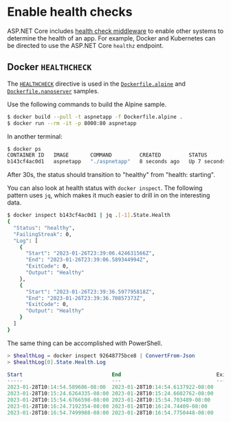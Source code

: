 # Enable health checks

ASP.NET Core includes [health check middleware](https://learn.microsoft.com/aspnet/core/host-and-deploy/health-checks) to enable other systems to determine the health of an app. For example, Docker and Kubernetes can be directed to use the ASP.NET Core `healthz` endpoint.

## Docker `HEALTHCHECK`

The [`HEALTHCHECK`](https://docs.docker.com/engine/reference/builder/#healthcheck) directive is used in the [`Dockerfile.alpine`](aspnetapp/Dockerfile.alpine) and [`Dockerfile.nanoserver`](aspnetapp/Dockerfile.nanoserver) samples.

Use the following commands to build the Alpine sample.

```bash
$ docker build --pull -t aspnetapp -f Dockerfile.alpine .
$ docker run --rm -it -p 8000:80 aspnetapp
```

In another terminal:

```bash
$ docker ps
CONTAINER ID   IMAGE       COMMAND         CREATED         STATUS                            PORTS                  NAMES
b143cf4ac0d1   aspnetapp   "./aspnetapp"   8 seconds ago   Up 7 seconds (health: starting)   0.0.0.0:8000->80/tcp   fervent_lichterman
```

After 30s, the status should transition to "healthy" from "health: starting".

You can also look at health status with `docker inspect`. The following pattern uses `jq`, which makes it much easier to drill in on the interesting data.

```bash
$ docker inspect b143cf4ac0d1 | jq .[-1].State.Health
{
  "Status": "healthy",
  "FailingStreak": 0,
  "Log": [
    {
      "Start": "2023-01-26T23:39:06.424631566Z",
      "End": "2023-01-26T23:39:06.589344994Z",
      "ExitCode": 0,
      "Output": "Healthy"
    },
    {
      "Start": "2023-01-26T23:39:36.597795818Z",
      "End": "2023-01-26T23:39:36.70857373Z",
      "ExitCode": 0,
      "Output": "Healthy"
    }
  ]
}
```

The same thing can be accomplished with PowerShell.

```powershell
> $healthLog = docker inspect 92648775bce8 | ConvertFrom-Json
> $healthLog[0].State.Health.Log

Start                             End                               ExitCode Output
-----                             ---                               -------- ------
2023-01-28T10:14:54.589686-08:00  2023-01-28T10:14:54.6137922-08:00        0 Healthy
2023-01-28T10:15:24.6264335-08:00 2023-01-28T10:15:24.6602762-08:00        0 Healthy
2023-01-28T10:15:54.6766598-08:00 2023-01-28T10:15:54.703489-08:00         0 Healthy
2023-01-28T10:16:24.7192354-08:00 2023-01-28T10:16:24.74409-08:00          0 Healthy
2023-01-28T10:16:54.7499988-08:00 2023-01-28T10:16:54.7750448-08:00        0 Healthy
```
